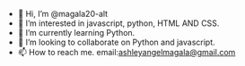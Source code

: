 - 👋 Hi, I’m @magala20-alt
- 👀 I’m interested in javascript, python, HTML AND CSS.
- 🌱 I’m currently learning Python.
- 💞️ I’m looking to collaborate on Python and javascript. 
- 📫 How to reach me. email:ashleyangelmagala@gmail.com

<!---
magala20-alt/magala20-alt is a ✨ special ✨ repository because its `README.md` (this file) appears on your GitHub profile.
You can click the Preview link to take a look at your changes.
--->
